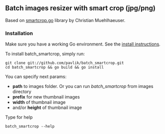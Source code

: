 ## Batch images resizer with smart crop (jpg/png) 

Based on [smartcrop.go](https://github.com/muesli/smartcrop) library by Christian Muehlhaeuser.

### Installation

Make sure you have a working Go environment. See the [install instructions](http://golang.org/doc/install.html).

To install batch_smartcrop, simply run:

    git clone git://github.com/pavlik/batch_smartcrop.git
    cd batch_smartcrop && go build && go install

You can specify next params:
- **path** to images folder. Or you can run *batch_smartcrop* from images directory
- **prefix** for new thumbnail images
- **width** of thumbnail image
- and/or **height** of thumbnail image


Type for help
```
batch_smartcrop --help
```
